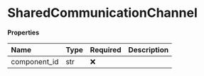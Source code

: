 # SharedCommunicationChannel

**Properties**

| Name         | Type | Required | Description |
| :----------- | :--- | :------- | :---------- |
| component_id | str  | ❌       |             |

